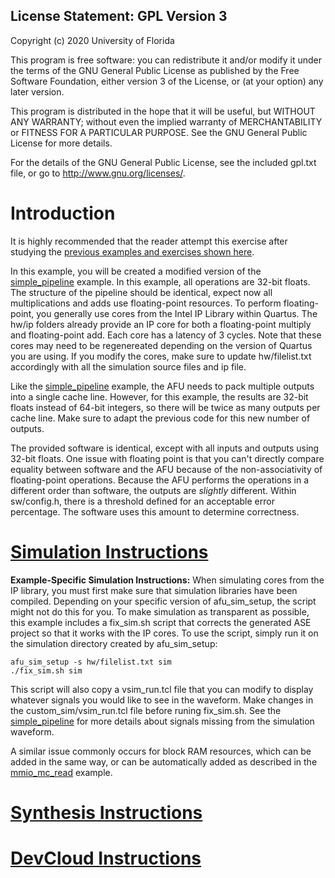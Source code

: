 License Statement:  GPL Version 3
---------------------------------
Copyright (c) 2020 University of Florida

This program is free software: you can redistribute it and/or modify
it under the terms of the GNU General Public License as published by
the Free Software Foundation, either version 3 of the License, or
(at your option) any later version.

This program is distributed in the hope that it will be useful,
but WITHOUT ANY WARRANTY; without even the implied warranty of
MERCHANTABILITY or FITNESS FOR A PARTICULAR PURPOSE.  See the
GNU General Public License for more details.

For the details of the GNU General Public License, see the included
gpl.txt file, or go to http://www.gnu.org/licenses/.

# Introduction

It is highly recommended that the reader attempt this exercise after studying the [previous examples and exercises shown here](../../../RTL#suggested-study-order).

In this example, you will be created a modified version of the [simple_pipeline](../simple_pipeline) example. In this example, all operations are 32-bit floats. The structure of the pipeline should be identical, expect now all multiplications and adds use floating-point resources. To perform floating-point, you generally use cores from the Intel IP Library within Quartus. The hw/ip folders already provide an IP core for both a floating-point multiply and floating-point add. Each core has a latency of 3 cycles. Note that these cores may need to be regenereated depending on the version of Quartus you are using. If you modify the cores, make sure to update hw/filelist.txt accordingly with all the simulation source files and ip file.

Like the [simple_pipeline](../simple_pipeline) example, the AFU needs to pack multiple outputs into a single cache line. However, for this example, the results are 32-bit floats instead of 64-bit integers, so there will be twice as many outputs per cache line. Make sure to adapt the previous code for this new number of outputs.

The provided software is identical, except with all inputs and outputs using 32-bit floats. One issue with floating point is that you can't directly compare equality between software and the AFU because of the non-associativity of floating-point operations. Because the AFU performs the operations in a different order than software, the outputs are *slightly* different. Within sw/config.h, there is a threshold defined for an acceptable error percentage. The software uses this amount to determine correctness. 

# [Simulation Instructions](https://github.com/ARC-Lab-UF/intel-training-modules/blob/master/RTL/#simulation-instructions)

**Example-Specific Simulation Instructions:** When simulating cores from the IP library, you must first make sure that simulation libraries have been compiled. Depending on your specific version of afu_sim_setup, the script might not do this for you. To make simulation as transparent as possible, this example includes a fix_sim.sh script that corrects the generated ASE project so that it works with the IP cores. To use the script, simply run it on the simulation directory created by afu_sim_setup:

```
afu_sim_setup -s hw/filelist.txt sim
./fix_sim.sh sim
```

This script will also copy a vsim_run.tcl file that you can modify to display whatever signals you would like to see in the waveform. Make changes in the custom_sim/vsim_run.tcl file before runing fix_sim.sh. See the [simple_pipeline](../simple_pipeline) for more details about signals missing from the simulation waveform.

A similar issue commonly occurs for block RAM resources, which can be added in the same way, or can be automatically added as described in the [mmio_mc_read](../../examples/mmio_mc_read) example.

# [Synthesis Instructions](https://github.com/ARC-Lab-UF/intel-training-modules/tree/master/RTL#synthesis-instructions)
# [DevCloud Instructions](https://github.com/ARC-Lab-UF/intel-training-modules#devcloud-instructions)

 
